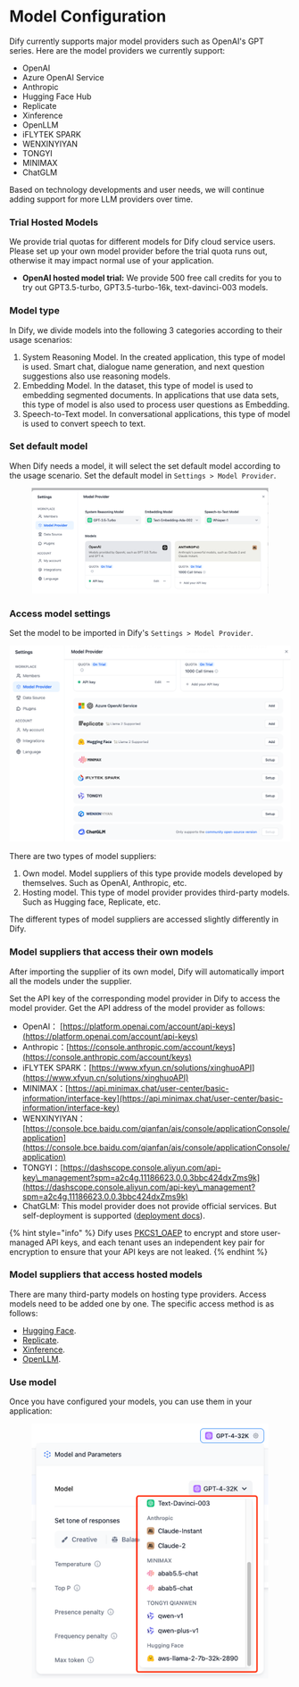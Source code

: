 # Model Configuration

Dify currently supports major model providers such as OpenAI's GPT series. Here are the model providers we currently support:

* OpenAI
* Azure OpenAI Service
* Anthropic
* Hugging Face Hub
* Replicate
* Xinference
* OpenLLM
* iFLYTEK SPARK
* WENXINYIYAN
* TONGYI
* MINIMAX
* ChatGLM

Based on technology developments and user needs, we will continue adding support for more LLM providers over time.

### Trial Hosted Models

We provide trial quotas for different models for Dify cloud service users. Please set up your own model provider before the trial quota runs out, otherwise it may impact normal use of your application.

* **OpenAI hosted model trial:** We provide 500 free call credits for you to try out GPT3.5-turbo, GPT3.5-turbo-16k, text-davinci-003 models.

### Model type

In Dify, we divide models into the following 3 categories according to their usage scenarios:

1. System Reasoning Model. In the created application, this type of model is used. Smart chat, dialogue name generation, and next question suggestions also use reasoning models.
2. Embedding Model. In the dataset, this type of model is used to embedding segmented documents. In applications that use data sets, this type of model is also used to process user questions as Embedding.
3. Speech-to-Text model. In conversational applications, this type of model is used to convert speech to text.

### Set default model

When Dify needs a model, it will select the set default model according to the usage scenario. Set the default model in `Settings > Model Provider`.

<figure><img src="../../.gitbook/assets/image (82).png" alt=""><figcaption></figcaption></figure>

### Access model settings

Set the model to be imported in Dify's `Settings > Model Provider`.

![](<../../.gitbook/assets/image (83).png>)

There are two types of model suppliers:

1. Own model. Model suppliers of this type provide models developed by themselves. Such as OpenAI, Anthropic, etc.
2. Hosting model. This type of model provider provides third-party models. Such as Hugging face, Replicate, etc.

The different types of model suppliers are accessed slightly differently in Dify.

### Model suppliers that access their own models

After importing the supplier of its own model, Dify will automatically import all the models under the supplier.

Set the API key of the corresponding model provider in Dify to access the model provider. Get the API address of the model provider as follows:

* OpenAI： [https://platform.openai.com/account/api-keys](https://platform.openai.com/account/api-keys)
* Anthropic：[https://console.anthropic.com/account/keys](https://console.anthropic.com/account/keys)
* iFLYTEK SPARK：[https://www.xfyun.cn/solutions/xinghuoAPI](https://www.xfyun.cn/solutions/xinghuoAPI)
* MINIMAX：[https://api.minimax.chat/user-center/basic-information/interface-key](https://api.minimax.chat/user-center/basic-information/interface-key)
* WENXINYIYAN：[https://console.bce.baidu.com/qianfan/ais/console/applicationConsole/application](https://console.bce.baidu.com/qianfan/ais/console/applicationConsole/application)
* TONGYI：[https://dashscope.console.aliyun.com/api-key\_management?spm=a2c4g.11186623.0.0.3bbc424dxZms9k](https://dashscope.console.aliyun.com/api-key\_management?spm=a2c4g.11186623.0.0.3bbc424dxZms9k)
* ChatGLM: This model provider does not provide official services. But self-deployment is supported ([deployment docs](https://github.com/THUDM/ChatGLM2-6B/blob/main/README\_EN.md#environment-setup)).

{% hint style="info" %}
Dify uses [PKCS1\_OAEP](https://pycryptodome.readthedocs.io/en/latest/src/cipher/oaep.html) to encrypt and store user-managed API keys, and each tenant uses an independent key pair for encryption to ensure that your API keys are not leaked.
{% endhint %}

### Model suppliers that access hosted models

There are many third-party models on hosting type providers. Access models need to be added one by one. The specific access method is as follows:

* [Hugging Face](hugging-face.md).
* [Replicate](replicate.md).
* [Xinference](xinference.md).
* [OpenLLM](openllm.md).

### Use model

Once you have configured your models, you can use them in your application:

<figure><img src="../../.gitbook/assets/image (84).png" alt=""><figcaption></figcaption></figure>
